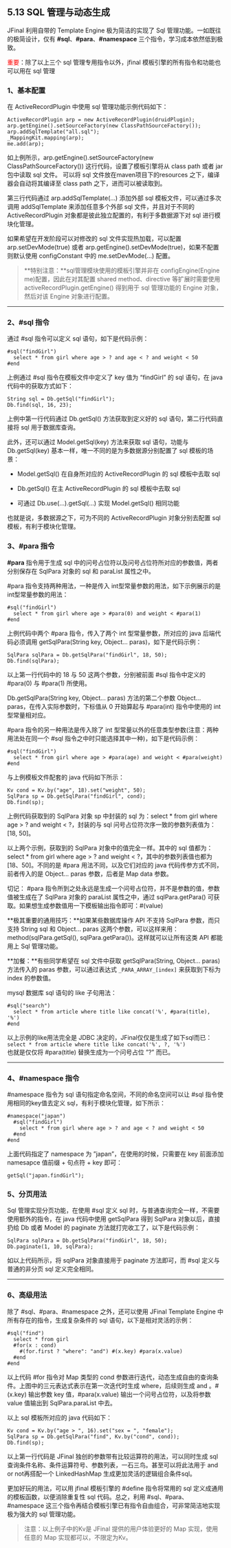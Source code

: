 ## 5.13 SQL 管理与动态生成

JFinal 利用自带的 Template Engine 极为简洁的实现了 Sql 管理功能。一如既往的极简设计，仅有 **#sql**、**#para**、**#namespace** 三个指令，学习成本依然低到极致。

<font color=red>重要</font>：除了以上三个 sql 管理专用指令以外，jfinal 模板引擎的所有指令和功能也可以用在 sql 管理

### 1、基本配置

在 ActiveRecordPlugin 中使用 sql 管理功能示例代码如下：

```
ActiveRecordPlugin arp = new ActiveRecordPlugin(druidPlugin);
arp.getEngine().setSourceFactory(new ClassPathSourceFactory());
arp.addSqlTemplate("all.sql");
_MappingKit.mapping(arp);
me.add(arp);
```

如上例所示，arp.getEngine().setSourceFactory(new ClassPathSourceFactory()) 这行代码，设置了模板引擎将从 class path 或者 jar 包中读取 sql 文件。 可以将 sql 文件放在maven项目下的resources 之下，编译器会自动将其编译至 class path 之下，进而可以被读取到。

第三行代码通过 arp.addSqlTemplate(…)  添加外部 sql 模板文件，可以通过多次调用 addSqlTemplate 来添加任意多个外部 sql 文件，并且对于不同的 ActiveRecordPlugin 对象都是彼此独立配置的，有利于多数据源下对 sql 进行模块化管理。

如果希望在开发阶段可以对修改的 sql 文件实现热加载，可以配置 arp.setDevMode(true) 或者 arp.getEngine().setDevMode(true)，如果不配置则默认使用 configConstant 中的 me.setDevMode(…) 配置。

> **特别注意：**sql管理模块使用的模板引擎并非在 configEngine(Engine me)配置，因此在对其配置 shared method、directive 等扩展时需要使用 activeRecordPlugin.getEngine() 得到用于 sql 管理功能的 Engine 对象，然后对该 Engine 对象进行配置。

---

### 2、#sql 指令

通过 #sql 指令可以定义 sql 语句，如下是代码示例：

```
#sql("findGirl")
  select * from girl where age > ? and age < ? and weight < 50
#end
```

上例通过 #sql 指令在模板文件中定义了 key 值为 “findGirl” 的 sql 语句，在 java 代码中的获取方式如下：

```
String sql = Db.getSql("findGirl");
Db.find(sql, 16, 23);
```

上例中第一行代码通过 Db.getSql() 方法获取到定义好的 sql 语句，第二行代码直接将 sql 用于数据库查询。

此外，还可以通过 Model.getSql(key) 方法来获取 sql 语句，功能与 Db.getSql(key) 基本一样，唯一不同的是为多数据源分别配置了 sql 模板的场景：

- Model.getSql() 在自身所对应的 ActiveRecordPlugin 的 sql 模板中去取 sql

- Db.getSql() 在主 ActiveRecordPlugin 的 sql 模板中去取 sql

- 可通过 Db.use(…).getSql(…) 实现 Model.getSql() 相同功能

也就是说，多数据源之下，可为不同的 ActiveRecordPlugin 对象分别去配置 sql 模板，有利于模块化管理。

### 3、#para 指令

**#para** 指令用于生成 sql 中的问号占位符以及问号占位符所对应的参数值，两者分别保存在 SqlPara 对象的 sql 和 paraList 属性之中。

#para 指令支持两种用法，一种是传入 int型常量参数的用法，如下示例展示的是int型常量参数的用法：

```
#sql("findGirl")
  select * from girl where age > #para(0) and weight < #para(1)
#end
```

上例代码中两个 #para 指令，传入了两个 int 型常量参数，所对应的 java 后端代码必须调用 getSqlPara(String key, Object… paras)，如下是代码示例：

```
SqlPara sqlPara = Db.getSqlPara("findGirl", 18, 50);
Db.find(sqlPara);
```

以上第一行代码中的 18 与 50 这两个参数，分别被前面 #sql 指令中定义的 #para(0) 与 #para(1) 所使用。

Db.getSqlPara(String key, Object... paras) 方法的第二个参数 Object... paras，在传入实际参数时，下标值从 0 开始算起与 #para(int) 指令中使用的 int 型常量相对应。

#para 指令的另一种用法是传入除了 int 型常量以外的任意类型参数(注意：两种用法处在同一个 #sql 指令之中时只能选择其中一种)，如下是代码示例：

```
#sql("findGirl")
  select * from girl where age > #para(age) and weight < #para(weight)
#end
```

与上例模板文件配套的 java 代码如下所示：

```
Kv cond = Kv.by("age", 18).set("weight", 50);
SqlPara sp = Db.getSqlPara("findGirl", cond);
Db.find(sp);
```

上例代码获取到的 SqlPara 对象 sp 中封装的 sql 为：select * from girl where age > ? and weight < ?，封装的与 sql 问号占位符次序一致的参数列表值为：[18, 50]。

以上两个示例，获取到的 SqlPara 对象中的值完全一样。其中的 sql 值都为：select * from girl where age > ? and weight < ?，其中的参数列表值也都为 [18、50]。不同的是 #para 用法不同，以及它们对应的 java 代码传参方式不同，前者传入的是 Object… paras 参数，后者是 Map data 参数。

切记： #para 指令所到之处永远是生成一个问号占位符，并不是参数的值，参数值被生成在了 SqlPara 对象的 paraList 属性之中，通过 sqlPara.getPara() 可获取。如果想生成参数值用一下模板输出指令即可：#(value)

**极其重要的通用技巧：**如果某些数据库操作 API 不支持 SqlPara 参数，而只支持 String sql 和 Object… paras 这两个参数，可以这样来用：method(sqlPara.getSql(), sqlPara.getPara())。这样就可以让所有这类 API 都能用上 Sql 管理功能。

**加餐：**有些同学希望在 sql 文件中获取 getSqlPara(String, Object… paras) 方法传入的 paras 参数，可以通过表达式  `_PARA_ARRAY_[index]`  来获取到下标为 index 的参数值。

mysql 数据库 sql 语句的 like 子句用法：

```
#sql("search")
  select * from article where title like concat('%', #para(title), '%')
#end
```

以上示例的like用法完全是 JDBC 决定的，JFinal仅仅是生成了如下sql而已：  
`select * from article where title like concat('%', ?, '%')`  
也就是仅仅将 #para(title) 替换生成为一个问号占位 ”?” 而已。

---

### 4、#namespace 指令

#namespace 指令为 sql 语句指定命名空间，不同的命名空间可以让 #sql 指令使用相同的key值去定义 sql，有利于模块化管理，如下所示：

```
#namespace("japan")
  #sql("findGirl")
    select * from girl where age > ? and age < ? and weight < 50
  #end
#end
```

上面代码指定了 namespace 为 ”japan”，在使用的时候，只需要在 key 前面添加 namesapce 值前缀 + 句点符 + key 即可：

```
getSql("japan.findGirl");
```

### 5、分页用法

Sql 管理实现分页功能，在使用 #sql 定义 sql 时，与普通查询完全一样，不需要使用额外的指令，在 java 代码中使用 getSqlPara 得到 SqlPara 对象以后，直接扔给 Db 或者 Model 的 paginate 方法就打完收工了，以下是代码示例：

```
SqlPara sqlPara = Db.getSqlPara("findGirl", 18, 50);
Db.paginate(1, 10, sqlPara);
```

如以上代码所示，将 sqlPara 对象直接用于 paginate 方法即可，而 #sql 定义与普通的非分页 sql 定义完全相同。

---

### 6、高级用法

 除了 #sql、#para、#namespace 之外，还可以使用 JFinal Template Engine 中所有存在的指令，生成复杂条件的 sql 语句，以下是相对灵活的示例：

```
#sql("find")
  select * from girl
  #for(x : cond)
    #(for.first ? "where": "and") #(x.key) #para(x.value)
  #end
#end
```

以上代码 #for 指令对 Map 类型的 cond 参数进行迭代，动态生成自由的查询条件。上图中的三元表达式表示在第一次迭代时生成 where，后续则生成 and 。#(x.key) 输出参数 key 值，#para(x.value) 输出一个问号占位符，以及将参数 value 值输出到 SqlPara.paraList 中去。

以上 sql 模板所对应的 java 代码如下：

```
Kv cond = Kv.by("age > ", 16).set("sex = ", "female");
SqlPara sp = Db.getSqlPara("find", Kv.by("cond", cond));
Db.find(sp);
```

以上第一行代码是 JFinal 独创的参数带有比较运算符的用法，可以同时生成 sql 查询条件名称、条件运算符号、参数列表，一石三鸟。甚至可以将此法用于 and or not再搭配一个 LinkedHashMap 生成更加灵活的逻辑组合条件sql。

更加好玩的用法，可以用 jfinal 模板引擎的 #define 指令将常用的 sql 定义成通用的模板函数，以便消除重复性 sql 代码。总之，利用 #sql、#para、#namespace 这三个指令再结合模板引擎已有指令自由组合，可非常简洁地实现极为强大的 sql 管理功能。

> 注意：以上例子中的Kv是 JFinal 提供的用户体验更好的 Map 实现，使用任意的 Map 实现都可以，不限定为Kv。
